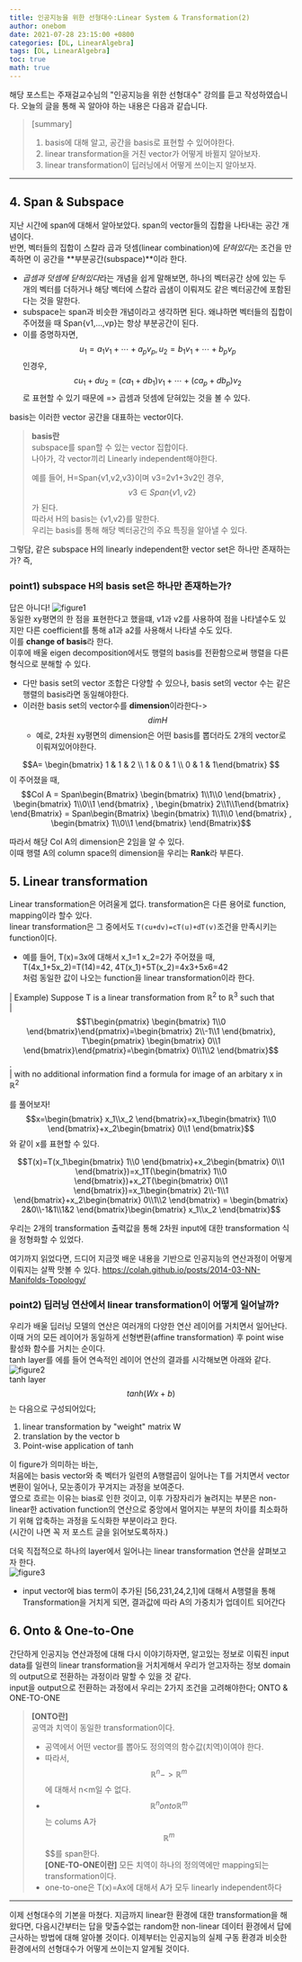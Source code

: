 ```yaml
---
title: 인공지능을 위한 선형대수:Linear System & Transformation(2)
author: onebom
date: 2021-07-28 23:15:00 +0800
categories: [DL, LinearAlgebra]
tags: [DL, LinearAlgebra]
toc: true
math: true
---
```


해당 포스트는 주재걸교수님의 "인공지능을 위한 선형대수" 강의를 듣고 작성하였습니다.
오늘의 글을 통해 꼭 알아야 하는 내용은 다음과 같습니다.
> [summary]
> 1. basis에 대해 알고, 공간을 basis로 표현할 수 있어야한다.
> 2. linear transformation을 거친 vector가 어떻게 바뀔지 알아보자.
> 3. linear transformation이 딥러닝에서 어떻게 쓰이는지 알아보자.

---

## 4. Span & Subspace
지난 시간에 span에 대해서 알아보았다. span의 vector들의 집합을 나타내는 공간 개념이다.    
반면, 벡터들의 집합이 스칼라 곱과 덧셈(linear combination)에 *닫혀있다*는 조건을 만족하면 이 공간을 **부분공간(subspace)**이라 한다.
- *곱셈과 덧셈에 닫혀있다*라는 개념을 쉽게 말해보면, 하나의 벡터공간 상에 있는 두개의 벡터를 더하거나 해당 벡터에 스칼라 곱샘이 이뤄져도 같은 벡터공간에 포함된다는 것을 말한다.
- subspace는 span과 비슷한 개념이라고 생각하면 된다. 왜냐하면 벡터들의 집합이 주어졌을 때 Span{v1,...,vp}는 항상 부분공간이 된다.
- 이를 증명하자면,    
  $$u_1= a_1v_1+\cdots+a_pv_p , u_2= b_1v_1+\cdots+b_pv_p$$ 인경우,   
  $$cu_1+du_2= (ca_1+db_1)v_1+\cdots+(ca_p+db_p)v_2$$로 표현할 수 있기 때문에 => 곱셈과 덧셈에 닫혀있는 것을 볼 수 있다.

basis는 이러한 vector 공간을 대표하는 vector이다.
> **basis란**   
> subspace를 span할 수 있는 vector 집합이다.    
> 나아가, 각 vector끼리 Linearly independent해야한다.
>
> 예를 들어, H=Span{v1,v2,v3}이며 v3=2v1+3v2인 경우, $$v3 \in Span\{v1,v2\}$$가 된다.    
> 따라서 H의 basis는 {v1,v2}를 말한다.    
> 우리는 basis를 통해 해당 벡터공간의 주요 특징을 알아낼 수 있다.   

그렇담, 같은 subspace H의 linearly independent한 vector set은 하나만 존재하는가? 즉,
### point1) subspace H의 basis set은 하나만 존재하는가?
답은 아니다!
![figure1](/assets/img/posts/LinearAlgebra2/figure1.jpg)   
동일한 xy평면의 한 점을 표현한다고 했을떄, v1과 v2를 사용하여 점을 나타낼수도 있지만 다른 coefficient를 통해 a1과 a2를 사용해서 나타낼 수도 있다.   
이를 **change of basis**라 한다.      
이후에 배울 eigen decomposition에서도 행렬의 basis를 전환함으로써 행렬을 다른 형식으로 분해할 수 있다.    
- 다만 basis set의 vector 조합은 다양할 수 있으나, basis set의 vector 수는 같은 행렬의 basis라면 동일해야한다.
- 이러한 basis set의 vector수를 **dimension**이라한다-> $$dim H$$
  - 예로, 2차원 xy평면의 dimension은 어떤 basis를 뽑더라도 2개의 vector로 이뤄져있어야한다. 

$$A= \begin{bmatrix} 1 & 1 & 2 \\ 1 & 0 & 1 \\ 0 & 1 & 1\end{bmatrix} $$이 주어졌을 때, 
$$Col A = Span\begin{Bmatrix} \begin{bmatrix} 1\\1\\0 \end{bmatrix} , \begin{bmatrix} 1\\0\\1 \end{bmatrix} , \begin{bmatrix} 2\\1\\1\end{bmatrix} \end{Bmatrix} =  Span\begin{Bmatrix} \begin{bmatrix} 1\\1\\0 \end{bmatrix} , \begin{bmatrix} 1\\0\\1 \end{bmatrix} \end{Bmatrix}$$   

따라서 해당 Col A의 dimension은 2임을 알 수 있다.   
이때 행렬 A의 column space의 dimension을 우리는 **Rank**라 부른다.


## 5. Linear transformation
Linear transformation은 어려울게 없다. transformation은 다른 용어로 function, mapping이라 할수 있다.    
linear transformation은 그 중에서도 `T(cu+dv)=cT(u)+dT(v)`조건을 만족시키는 function이다.    
- 예를 들어, T(x)=3x에 대해서 x_1=1 x_2=2가 주어졌을 때,   
  T(4x_1+5x_2)=T(14)=42, 4T(x_1)+5T(x_2)=4x3+5x6=42    
  처럼 동일한 값이 나오는 function을 linear transformation이라 한다.

| Example) Suppose T is a linear transformation from $\mathbb{R}^2$ to $\mathbb{R}^3$ such that   
| $$T\begin{pmatrix} \begin{bmatrix} 1\\0 \end{bmatrix}\end{pmatrix}=\begin{bmatrix} 2\\-1\\1 \end{bmatrix}, T\begin{pmatrix} \begin{bmatrix} 0\\1 \end{bmatrix}\end{pmatrix}=\begin{bmatrix} 0\\1\\2 \end{bmatrix}$$.   
| with no additional information find a formula for image of an arbitary x in $\mathbb{R}^2$ 
   
를 풀어보자!   
$$x=\begin{bmatrix} x_1\\x_2 \end{bmatrix}=x_1\begin{bmatrix} 1\\0 \end{bmatrix}+x_2\begin{bmatrix} 0\\1 \end{bmatrix}$$와 같이 x를 표현할 수 있다.

$$T(x)=T(x_1\begin{bmatrix} 1\\0 \end{bmatrix}+x_2\begin{bmatrix} 0\\1 \end{bmatrix})=x_1T(\begin{bmatrix} 1\\0 \end{bmatrix})+x_2T(\begin{bmatrix} 0\\1 \end{bmatrix})=x_1\begin{bmatrix} 2\\-1\\1 \end{bmatrix}+x_2\begin{bmatrix} 0\\1\\2 \end{bmatrix} = \begin{bmatrix} 2&0\\-1&1\\1&2 \end{bmatrix}\begin{bmatrix} x_1\\x_2 \end{bmatrix}$$

우리는 2개의 transformation 출력값을 통해 2차원 input에 대한 transformation 식을 정형화할 수 있었다.    

여기까지 읽었다면, 드디어 지금껏 배운 내용을 기반으로 인공지능의 연산과정이 어떻게 이뤄지는 살짝 맛볼 수 있다. https://colah.github.io/posts/2014-03-NN-Manifolds-Topology/   
 

### point2) 딥러닝 연산에서 linear transformation이 어떻게 일어날까?     
우리가 배울 딥러닝 모델의 연산은 여러개의 다양한 연산 레이어를 거치면서 일어난다. 이때 거의 모든 레이어가 동일하게 선형변환(affine transformation) 후 point wise 활성화 함수를 거치는 순이다.    
tanh layer를 에를 들어 연속적인 레이어 연산의 결과를 시각해보면 아래와 같다.   
![figure2](/assets/img/posts/LinearAlgebra2/figure2.gif)  
tanh layer $$tanh(Wx+b)$$는 다음으로 구성되어있다;
1. linear transformation by "weight" matrix W
2. translation by the vector b
3. Point-wise application of tanh 

이 figure가 의미하는 바는,   
처음에는 basis vector와 축 벡터가 일련의 A행렬곱이 일어나는 T를 거치면서 vector 변환이 일어나, 모눈종이가 꾸겨지는 과정을 보여준다.   
옆으로 흐르는 이유는 bias로 인한 것이고, 이후 가장자리가 눌려지는 부분은 non-linear한 activation function의 연산으로 중앙에서 멀어지는 부분의 차이를 최소화하기 위해 압축하는 과정을 도식화한 부분이라고 한다.    
(시간이 나면 꼭 저 포스트 글을 읽어보도록하자.)

더욱 직접적으로 하나의 layer에서 일어나는 linear transformation 연산을 살펴보고자 한다.    
![figure3](/assets/img/posts/LinearAlgebra2/figure3.png) 
- input vector에 bias term이 추가된 [56,231,24,2,1]에 대해서 A행렬을 통해 Transformation을 거치게 되면, 결과값에 따라 A의 가중치가 업데이트 되어간다

## 6. Onto & One-to-One
간단하게 인공지능 연산과정에 대해 다시 이야기하자면, 알고있는 정보로 이뤄진 input data를 일련의 linear transformation을 거치게해서 우리가 얻고자하는 정보 domain의 output으로 전환하는 과정이라 말할 수 있을 것 같다.   
input을 output으로 전환하는 과정에서 우리는 2가지 조건을 고려해야한다; ONTO & ONE-TO-ONE
>**[ONTO란]**   
> 공역과 치역이 동일한 transformation이다.   
> - 공역에서 어떤 vector를 뽑아도 정의역의 함수값(치역)이여야 한다.
> - 따라서, $$\mathbb{R}^n -> \mathbb{R}^m$$에 대해서 n<m일 수 없다.
> - $$\mathbb{R}^n onto \mathbb{R}^m$$는 colums A가 $$\mathbb{R}^m$$$$를 span한다.   
>**[ONE-TO-ONE이란]**
>모든 치역이 하나의 정의역에만 mapping되는 transformation이다.   
> - one-to-one은 T(x)=Ax에 대해서 A가 모두 linearly independent하다    


---
이제 선형대수의 기본을 마쳤다. 지금까지 linear한 환경에 대한 transformation을 해왔다면, 다음시간부터는 답을 맞출수없는 random한 non-linear 데이터 환경에서 답에 근사하는 방법에 대해 알아볼 것이다. 이제부터는 인공지능의 실제 구동 환경과 비슷한 환경에서의 선형대수가 어떻게 쓰이는지 알게될 것이다.